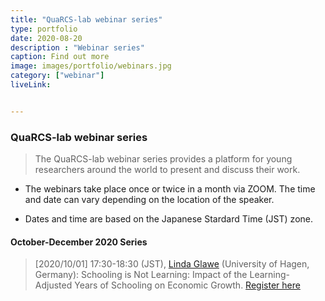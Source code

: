 ```yaml
---
title: "QuaRCS-lab webinar series"
type: portfolio
date: 2020-08-20
description : "Webinar series"
caption: Find out more
image: images/portfolio/webinars.jpg
category: ["webinar"]
liveLink: 


---
```


### QuaRCS-lab webinar series

> The QuaRCS-lab webinar series provides a platform for young researchers around the world to present and discuss their work.

- The webinars take place once or twice in a month via ZOOM. The time and date can vary depending on the location of the speaker. 

- Dates and time are based on the Japanese Stardard Time (JST) zone.

#### October-December 2020 Series

> [2020/10/01] 17:30-18:30 (JST), [Linda Glawe](https://www.researchgate.net/profile/Linda_Glawe) (University of Hagen, Germany): Schooling is Not Learning: Impact of the Learning-Adjusted Years of Schooling on Economic Growth. [Register here](https://us02web.zoom.us/webinar/register/WN_rjQLTFbVRGuL4fCQ4Jkrvg)




